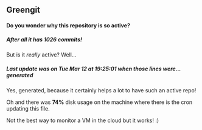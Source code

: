 ## Greengit

#### Do you wonder why this repository is so active?

##### After all it has 1026 commits!

But is it *really* active? Well...

##### Last update was on Tue Mar 12 at 19:25:01 when those lines were... generated

Yes, generated, because it certainly helps a lot to have such an active repo!

Oh and there was **74%** disk usage on the machine
where there is the cron updating this file.

Not the best way to monitor a VM in the cloud but it works! :)
